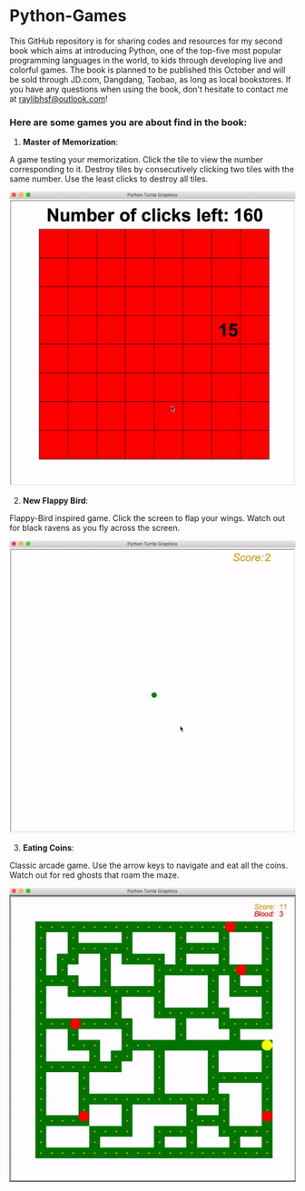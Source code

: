 # Python-Games
This GitHub repository is for sharing codes and resources for my second book which aims at introducing Python, one of the top-five most popular programming languages in the world, to kids through developing live and colorful games. The book is planned to be published this October and will be sold through JD.com, Dangdang, Taobao, as long as local bookstores. If you have any questions when using the book, don't hesitate to contact me at raylibhsf@outlook.com!
### Here are some games you are about find in the book:
1. **Master of Memorization**:

A game testing your memorization. Click the tile to view the number corresponding to it. Destroy tiles by consecutively clicking two tiles with the same number. Use the least clicks to destroy all tiles.

![](Master_of_Memorization_Demo.gif)

2. **New Flappy Bird**:

Flappy-Bird inspired game. Click the screen to flap your wings. Watch out for black ravens as you fly across the screen.

![](New_Flappy_Bird_Demo.gif)

3. **Eating Coins**:

Classic arcade game. Use the arrow keys to navigate and eat all the coins. Watch out for red ghosts that roam the maze.

![](Eating_Coins_Demo.gif)

